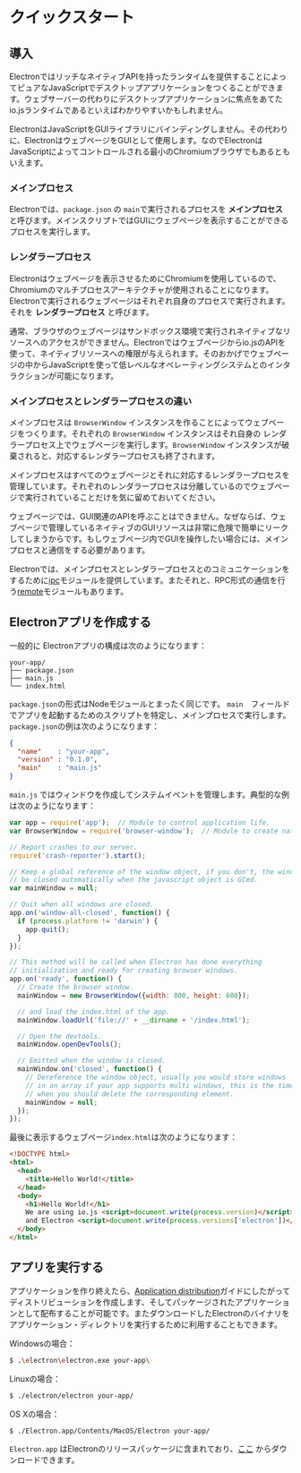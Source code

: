 # クイックスタート

## 導入

ElectronではリッチなネイティブAPIを持ったランタイムを提供することによってピュアなJavaScriptでデスクトップアプリケーションをつくることができます。ウェブサーバーの代わりにデスクトップアプリケーションに焦点をあてたio.jsランタイムであるといえばわかりやすいかもしれません。

ElectronはJavaScriptをGUIライブラリにバインディングしません。その代わりに、ElectronはウェブページをGUIとして使用します。なのでElectronはJavaScriptによってコントロールされる最小のChromiumブラウザでもあるともいえます。

### メインプロセス

Electronでは、`package.json` の `main`で実行されるプロセスを __メインプロセス__ と呼びます。メインスクリプトではGUIにウェブページを表示することができるプロセスを実行します。

### レンダラープロセス

Electronはウェブページを表示させるためにChromiumを使用しているので、Chromiumのマルチプロセスアーキテクチャが使用されることになります。Electronで実行されるウェブページはそれぞれ自身のプロセスで実行されます。それを __レンダラープロセス__ と呼びます。

通常、ブラウザのウェブページはサンドボックス環境で実行されネイティブなリソースへのアクセスができません。Electronではウェブページからio.jsのAPIを使って、ネイティブリソースへの権限が与えられます。そのおかげでウェブページの中からJavaScriptを使って低レベルなオペレーティングシステムとのインタラクションが可能になります。

### メインプロセスとレンダラープロセスの違い

メインプロセスは `BrowserWindow` インスタンスを作ることによってウェブページをつくります。それぞれの `BrowserWindow` インスタンスはそれ自身の レンダラープロセス上でウェブページを実行します。`BrowserWindow` インスタンスが破棄されると、対応するレンダラープロセスも終了されます。

メインプロセスはすべてのウェブページとそれに対応するレンダラープロセスを管理しています。それぞれのレンダラープロセスは分離しているのでウェブページで実行されていることだけを気に留めておいてください。

ウェブページでは、GUI関連のAPIを呼ぶことはできません。なぜならば、ウェブページで管理しているネイティブのGUIリソースは非常に危険で簡単にリークしてしまうからです。もしウェブページ内でGUIを操作したい場合には、メインプロセスと通信をする必要があります。

Electronでは、メインプロセスとレンダラープロセスとのコミュニケーションをするために[ipc](../api/ipc-renderer.md)モジュールを提供しています。またそれと、RPC形式の通信を行う[remote](../api/remote.md)モジュールもあります。

## Electronアプリを作成する

一般的に  Electronアプリの構成は次のようになります：

```text
your-app/
├── package.json
├── main.js
└── index.html
```

`package.json`の形式はNodeモジュールとまったく同じです。 `main`　フィールドでアプリを起動するためのスクリプトを特定し、メインプロセスで実行します。 `package.json`の例は次のようになります：

```json
{
  "name"    : "your-app",
  "version" : "0.1.0",
  "main"    : "main.js"
}
```

`main.js` ではウィンドウを作成してシステムイベントを管理します。典型的な例は次のようになります：

```javascript
var app = require('app');  // Module to control application life.
var BrowserWindow = require('browser-window');  // Module to create native browser window.

// Report crashes to our server.
require('crash-reporter').start();

// Keep a global reference of the window object, if you don't, the window will
// be closed automatically when the javascript object is GCed.
var mainWindow = null;

// Quit when all windows are closed.
app.on('window-all-closed', function() {
  if (process.platform != 'darwin') {
    app.quit();
  }
});

// This method will be called when Electron has done everything
// initialization and ready for creating browser windows.
app.on('ready', function() {
  // Create the browser window.
  mainWindow = new BrowserWindow({width: 800, height: 600});

  // and load the index.html of the app.
  mainWindow.loadUrl('file://' + __dirname + '/index.html');

  // Open the devtools.
  mainWindow.openDevTools();

  // Emitted when the window is closed.
  mainWindow.on('closed', function() {
    // Dereference the window object, usually you would store windows
    // in an array if your app supports multi windows, this is the time
    // when you should delete the corresponding element.
    mainWindow = null;
  });
});
```

最後に表示するウェブページ`index.html`は次のようになります：


```html
<!DOCTYPE html>
<html>
  <head>
    <title>Hello World!</title>
  </head>
  <body>
    <h1>Hello World!</h1>
    We are using io.js <script>document.write(process.version)</script>
    and Electron <script>document.write(process.versions['electron'])</script>.
  </body>
</html>
```

## アプリを実行する

アプリケーションを作り終えたら、[Application distribution](./application-distribution.md)ガイドにしたがってディストリビューションを作成します、そしてパッケージされたアプリケーションとして配布することが可能です。またダウンロードしたElectronのバイナリをアプリケーション・ディレクトリを実行するために利用することもできます。

Windowsの場合：

```bash
$ .\electron\electron.exe your-app\
```

Linuxの場合：

```bash
$ ./electron/electron your-app/
```

OS Xの場合：

```bash
$ ./Electron.app/Contents/MacOS/Electron your-app/
```

`Electron.app` はElectronのリリースパッケージに含まれており、[ここ](https://github.com/atom/electron/releases) からダウンロードできます。

